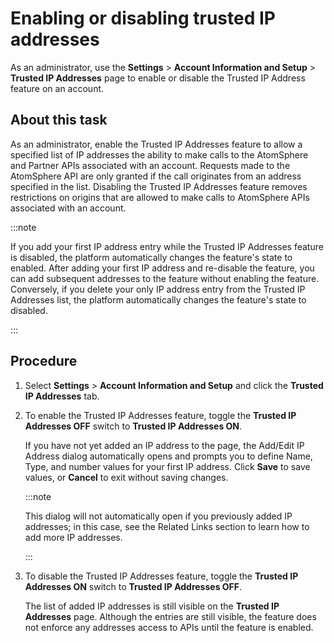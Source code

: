 # Enabling or disabling trusted IP addresses

<head>
  <meta name="guidename" content="Platform"/>
  <meta name="context" content="GUID-9e66bb5c-22c8-47d9-982c-97f029d022e7"/>
</head>

As an administrator, use the **Settings** \> **Account Information and Setup** \> **Trusted IP Addresses** page to enable or disable the Trusted IP Address feature on an account.

## About this task

As an administrator, enable the Trusted IP Addresses feature to allow a specified list of IP addresses the ability to make calls to the AtomSphere and Partner APIs associated with an account. Requests made to the AtomSphere API are only granted if the call originates from an address specified in the list. Disabling the Trusted IP Addresses feature removes restrictions on origins that are allowed to make calls to AtomSphere APIs associated with an account.

:::note

If you add your first IP address entry while the Trusted IP Addresses feature is disabled, the platform automatically changes the feature's state to enabled. After adding your first IP address and re-disable the feature, you can add subsequent addresses to the feature without enabling the feature. Conversely, if you delete your only IP address entry from the Trusted IP Addresses list, the platform automatically changes the feature's state to disabled.

:::

## Procedure

1. Select **Settings** \> **Account Information and Setup** and click the **Trusted IP Addresses** tab.

2. To enable the Trusted IP Addresses feature, toggle the **Trusted IP Addresses OFF** switch to **Trusted IP Addresses ON**.

   If you have not yet added an IP address to the page, the Add/Edit IP Address dialog automatically opens and prompts you to define Name, Type, and number values for your first IP address. Click **Save** to save values, or **Cancel** to exit without saving changes.

   :::note 

   This dialog will not automatically open if you previously added IP addresses; in this case, see the Related Links section to learn how to add more IP addresses.

   :::

3. To disable the Trusted IP Addresses feature, toggle the **Trusted IP Addresses ON** switch to **Trusted IP Addresses OFF**.

   The list of added IP addresses is still visible on the **Trusted IP Addresses** page. Although the entries are still visible, the feature does not enforce any addresses access to APIs until the feature is enabled.
   